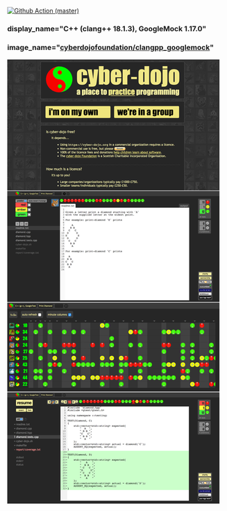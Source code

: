 [![Github Action (master)](https://github.com/cyber-dojo-start-points/clangplusplus-googlemock/actions/workflows/main.yml/badge.svg)](https://github.com/cyber-dojo-start-points/clangplusplus-googlemock/actions)

### display_name="C++ (clang++ 18.1.3), GoogleMock 1.17.0"
### image_name="[cyberdojofoundation/clangpp_googlemock](https://hub.docker.com/repository/docker/cyberdojofoundation/clangpp_googlemock)"

![cyber-dojo.org home page](https://github.com/cyber-dojo/cyber-dojo/blob/master/shared/home_page_snapshot.png)
